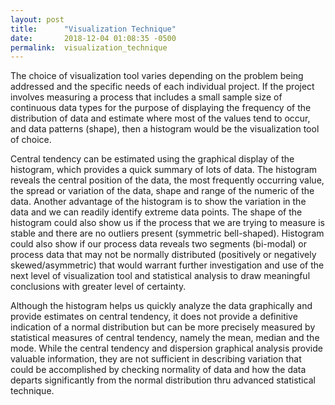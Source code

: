 ```yaml
---
layout: post
title:      "Visualization Technique"
date:       2018-12-04 01:08:35 -0500
permalink:  visualization_technique
---
```


The choice of visualization tool varies depending on the problem being addressed and the specific needs of each individual project.  If the project involves measuring a process that includes a small sample size of continuous data types for the purpose of displaying the frequency of the distribution of data and estimate where most of the values tend to occur, and data patterns (shape), then a histogram would be the visualization tool of choice. 

Central tendency can be estimated using the graphical display of the histogram, which provides a quick summary of lots of data.  The histogram reveals the central position of the data, the most frequently occurring value, the spread or variation of the data, shape and range of the numeric of the data. Another advantage of the histogram is to show the variation in the data and we can readily identify extreme data points.  The shape of the histogram could also show us if the process that we are trying to measure is stable and there are no outliers present (symmetric bell-shaped).  Histogram could also show if our process data reveals two segments (bi-modal) or process data that may not be normally distributed (positively or negatively skewed/asymmetric) that would warrant further investigation and use of the next level of visualization tool and statistical analysis to draw meaningful conclusions with greater level of certainty.  

Although the histogram helps us quickly analyze the data graphically and provide estimates on central tendency, it does not provide a definitive indication of a normal distribution but can be more precisely measured by statistical measures of central tendency, namely the mean, median and the mode. While the central tendency and dispersion graphical analysis provide valuable information, they are not sufficient in describing variation that could be accomplished by checking normality of data and how the data departs significantly from the normal distribution thru advanced statistical technique.


